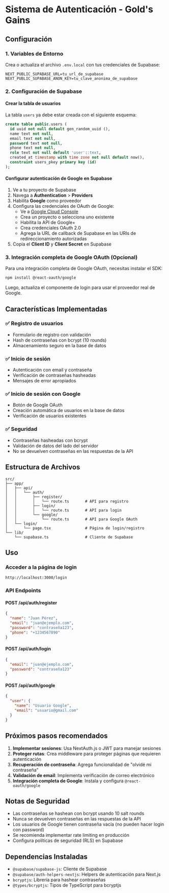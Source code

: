 # Sistema de Autenticación - Gold's Gains

## Configuración

### 1. Variables de Entorno

Crea o actualiza el archivo `.env.local` con tus credenciales de Supabase:

```env
NEXT_PUBLIC_SUPABASE_URL=tu_url_de_supabase
NEXT_PUBLIC_SUPABASE_ANON_KEY=tu_clave_anonima_de_supabase
```

### 2. Configuración de Supabase

#### Crear la tabla de usuarios

La tabla `users` ya debe estar creada con el siguiente esquema:

```sql
create table public.users (
  id uuid not null default gen_random_uuid (),
  name text not null,
  email text not null,
  password text not null,
  phone text not null,
  role text not null default 'user'::text,
  created_at timestamp with time zone not null default now(),
  constraint users_pkey primary key (id)
);
```

#### Configurar autenticación de Google en Supabase

1. Ve a tu proyecto de Supabase
2. Navega a **Authentication** > **Providers**
3. Habilita **Google** como proveedor
4. Configura las credenciales de OAuth de Google:
   - Ve a [Google Cloud Console](https://console.cloud.google.com/)
   - Crea un proyecto o selecciona uno existente
   - Habilita la API de Google+
   - Crea credenciales OAuth 2.0
   - Agrega la URL de callback de Supabase en las URIs de redireccionamiento autorizadas
5. Copia el **Client ID** y **Client Secret** en Supabase

### 3. Integración completa de Google OAuth (Opcional)

Para una integración completa de Google OAuth, necesitas instalar el SDK:

```bash
npm install @react-oauth/google
```

Luego, actualiza el componente de login para usar el proveedor real de Google.

## Características Implementadas

### ✅ Registro de usuarios

- Formulario de registro con validación
- Hash de contraseñas con bcrypt (10 rounds)
- Almacenamiento seguro en la base de datos

### ✅ Inicio de sesión

- Autenticación con email y contraseña
- Verificación de contraseñas hasheadas
- Mensajes de error apropiados

### ✅ Inicio de sesión con Google

- Botón de Google OAuth
- Creación automática de usuarios en la base de datos
- Verificación de usuarios existentes

### ✅ Seguridad

- Contraseñas hasheadas con bcrypt
- Validación de datos del lado del servidor
- No se devuelven contraseñas en las respuestas de la API

## Estructura de Archivos

```
src/
├── app/
│   ├── api/
│   │   └── auth/
│   │       ├── register/
│   │       │   └── route.ts       # API para registro
│   │       ├── login/
│   │       │   └── route.ts       # API para login
│   │       └── google/
│   │           └── route.ts       # API para Google OAuth
│   └── login/
│       └── page.tsx               # Página de login/registro
└── lib/
    └── supabase.ts                # Cliente de Supabase
```

## Uso

### Acceder a la página de login

```
http://localhost:3000/login
```

### API Endpoints

#### POST /api/auth/register

```json
{
  "name": "Juan Pérez",
  "email": "juan@ejemplo.com",
  "password": "contraseña123",
  "phone": "+1234567890"
}
```

#### POST /api/auth/login

```json
{
  "email": "juan@ejemplo.com",
  "password": "contraseña123"
}
```

#### POST /api/auth/google

```json
{
  "user": {
    "name": "Usuario Google",
    "email": "usuario@gmail.com"
  }
}
```

## Próximos pasos recomendados

1. **Implementar sesiones**: Usa NextAuth.js o JWT para manejar sesiones
2. **Proteger rutas**: Crea middleware para proteger páginas que requieren autenticación
3. **Recuperación de contraseña**: Agrega funcionalidad de "olvidé mi contraseña"
4. **Validación de email**: Implementa verificación de correo electrónico
5. **Integración completa de Google**: Instala y configura `@react-oauth/google`

## Notas de Seguridad

- Las contraseñas se hashean con bcrypt usando 10 salt rounds
- Nunca se devuelven contraseñas en las respuestas de la API
- Los usuarios de Google tienen contraseña vacía (no pueden hacer login con password)
- Se recomienda implementar rate limiting en producción
- Configura políticas de seguridad (RLS) en Supabase

## Dependencias Instaladas

- `@supabase/supabase-js`: Cliente de Supabase
- `@supabase/auth-helpers-nextjs`: Helpers de autenticación para Next.js
- `bcryptjs`: Librería para hashear contraseñas
- `@types/bcryptjs`: Tipos de TypeScript para bcryptjs
